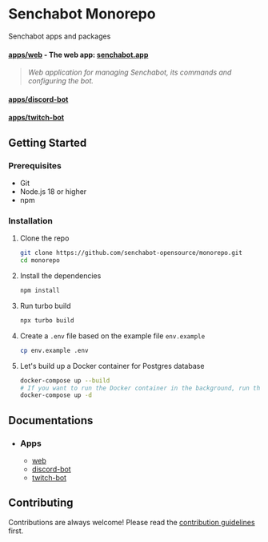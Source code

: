 # Senchabot Monorepo

Senchabot apps and packages

#### [apps/web](./apps/web) - The web app: [senchabot.app](https://senchabot.app/)

> _Web application for managing Senchabot, its commands and configuring the bot._

#### [apps/discord-bot](./apps/discord-bot)

#### [apps/twitch-bot](./apps/twitch-bot)

## Getting Started

### Prerequisites

- Git
- Node.js 18 or higher
- npm

### Installation

1. Clone the repo

   ```sh
   git clone https://github.com/senchabot-opensource/monorepo.git
   cd monorepo
   ```

2. Install the dependencies

   ```sh
   npm install
   ```

3. Run turbo build

   ```sh
   npx turbo build
   ```

4. Create a `.env` file based on the example file `env.example`

   ```sh
   cp env.example .env
   ```

5. Let's build up a Docker container for Postgres database

   ```sh
   docker-compose up --build
   # If you want to run the Docker container in the background, run this command instead of the command above:
   docker-compose up -d
   ```

## Documentations

- ### Apps
  - [web](./apps/web/README.md)
  - [discord-bot](./apps/discord-bot/README.md)
  - [twitch-bot](./apps/twitch-bot/README.md)

## Contributing

Contributions are always welcome! Please read the [contribution guidelines](./CONTRIBUTING.md) first.
